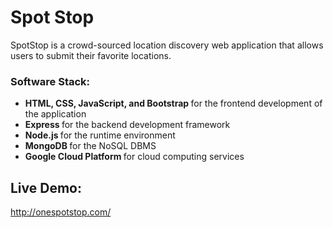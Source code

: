 # Spot Stop

SpotStop is a crowd-sourced location discovery web application that allows users to submit their favorite locations.

### Software Stack:
* <strong> HTML, CSS, JavaScript, and Bootstrap </strong> for the frontend development of the application
* <strong> Express </strong> for the backend development framework
* <strong> Node.js </strong> for the runtime environment
* <strong> MongoDB </strong> for the NoSQL DBMS
* <strong> Google Cloud Platform </strong> for cloud computing services

## Live Demo:
http://onespotstop.com/
